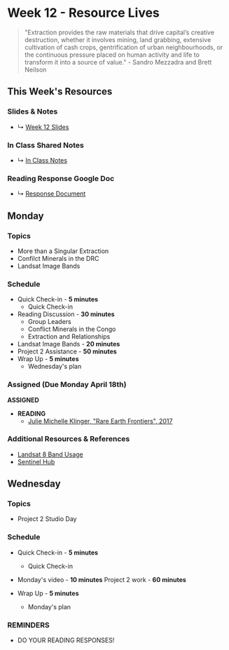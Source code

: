 # Week 12 - Resource Lives

> "Extraction provides the raw materials that drive capital’s creative destruction, whether it involves mining, land grabbing, extensive cultivation of cash crops, gentrification of urban neighbourhoods, or the continuous pressure placed on human activity and life to transform it into a source of value." - Sandro Mezzadra and Brett Neilson


## This Week's Resources

### Slides & Notes 
* ↳ [Week 12 Slides](https://docs.google.com/presentation/d/1P_v4kcqBKk0N-bSqlG4ahmzIEEJFFqyYiAbkezNKwKo/edit?usp=sharing)
### In Class Shared Notes
* ↳ [In Class Notes](https://docs.google.com/document/d/1v2XqOosts9svJJ-VPiQWGzaDlGUvF5M6oRVBcvclF5c/edit?usp=sharing)
### Reading Response Google Doc
* ↳ [Response Document](https://docs.google.com/document/d/1bxzCl3ThtCbmegrYSj1Lctun7QHKK8tJAIiMKBz1zeQ/edit)

## Monday

### Topics
* More than a Singular Extraction
* Confilct Minerals in the DRC
* Landsat Image Bands


### Schedule
* Quick Check-in - __5 minutes__
    * Quick Check-in
* Reading Discussion - __30 minutes__
    * Group Leaders 
    * Conflict Minerals in the Congo
    * Extraction and Relationships
* Landsat Image Bands - __20 minutes__
* Project 2 Assistance - __50 minutes__
* Wrap Up -  __5 minutes__
    * Wednesday's plan

### Assigned (**Due Monday April 18th**)
__ASSIGNED__
* **READING**
    * [Julie Michelle Klinger, "Rare Earth Frontiers", 2017](https://www.are.na/block/7639482)


### Additional Resources & References
* [Landsat 8 Band Usage](https://landsat.gsfc.nasa.gov/satellites/landsat-8/landsat-8-bands/)
* [Sentinel Hub](https://www.sentinel-hub.com/explore/eobrowser/)

## Wednesday

### Topics
* Project 2 Studio Day


### Schedule
* Quick Check-in - __5 minutes__
    * Quick Check-in
* Monday's video - __10 minutes__
Project 2 work - __60 minutes__
    
* Wrap Up -  __5 minutes__
    * Monday's plan

### REMINDERS

* DO YOUR READING RESPONSES!


